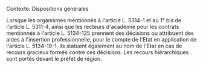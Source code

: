Contexte: Dispositions générales

Lorsque les organismes mentionnés à l'article L. 5314-1 et au 1° bis de l'article L. 5311-4, ainsi que les recteurs d'académie pour les contrats mentionnés à l'article L. 5134-125 prennent des décisions ou attribuent des aides à l'insertion professionnelle, pour le compte de l'Etat en application de l'article L. 5134-19-1, ils statuent également au nom de l'Etat en cas de recours gracieux formés contre ces décisions. Les recours hiérarchiques sont portés devant le préfet de région.